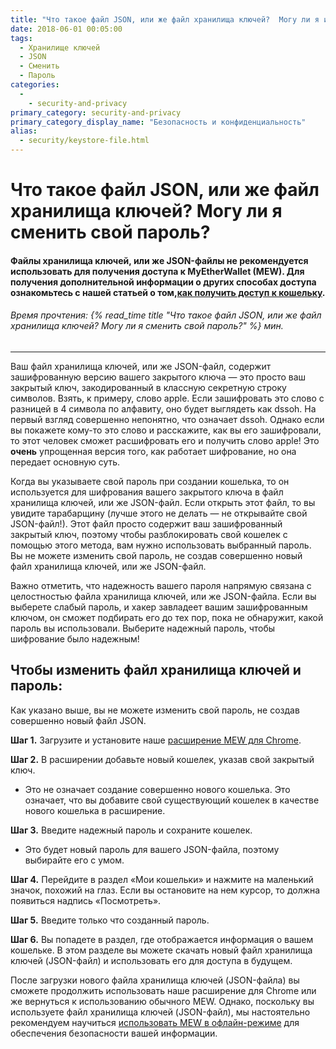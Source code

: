 ```yaml
---
title: "Что такое файл JSON, или же файл хранилища ключей?  Могу ли я изменить свой пароль?"
date: 2018-06-01 00:05:00
tags:
  - Хранилище ключей
  - JSON
  - Сменить
  - Пароль
categories:
  - 
    - security-and-privacy
primary_category: security-and-privacy
primary_category_display_name: "Безопасность и конфиденциальность"
alias:
  - security/keystore-file.html
---
```


# **Что такое файл JSON, или же файл хранилища ключей? Могу ли я сменить свой пароль?**

#### **Файлы хранилища ключей, или же JSON-файлы не рекомендуется использовать для получения доступа к MyEtherWallet (MEW). Для получения дополнительной информации о других способах доступа ознакомьтесь с нашей статьей о том,[как получить доступ к кошельку](/@@@@@@/getting-started/how-to-access-your-wallet/).**

###### Время прочтения: {% read_time title "Что такое файл JSON, или же файл хранилища ключей? Могу ли я сменить свой пароль?" %} мин.

* * *

Ваш файл хранилища ключей, или же JSON-файл, содержит зашифрованную версию вашего закрытого ключа — это просто ваш закрытый ключ, закодированный в классную секретную строку символов. Взять, к примеру, слово apple. Если зашифровать это слово с разницей в 4 символа по алфавиту, оно будет выглядеть как dssoh. На первый взгляд совершенно непонятно, что означает dssoh. Однако если вы покажете кому-то это слово и расскажите, как вы его зашифровали, то этот человек сможет расшифровать его и получить слово apple! Это **очень** упрощенная версия того, как работает шифрование, но она передает основную суть.

Когда вы указываете свой пароль при создании кошелька, то он используется для шифрования вашего закрытого ключа в файл хранилища ключей, или же JSON-файл. Если открыть этот файл, то вы увидите тарабарщину (лучше этого не делать — не открывайте свой JSON-файл!). Этот файл просто содержит ваш зашифрованный закрытый ключ, поэтому чтобы разблокировать свой кошелек с помощью этого метода, вам нужно использовать выбранный пароль. Вы не можете изменить свой пароль, не создав совершенно новый файл хранилища ключей, или же JSON-файл.

Важно отметить, что надежность вашего пароля напрямую связана с целостностью файла хранилища ключей, или же JSON-файла. Если вы выберете слабый пароль, и хакер завладеет вашим зашифрованным ключом, он сможет подбирать его до тех пор, пока не обнаружит, какой пароль вы использовали. Выберите надежный пароль, чтобы шифрование было надежным!

## **Чтобы изменить файл хранилища ключей и пароль:**

Как указано выше, вы не можете изменить свой пароль, не создав совершенно новый файл JSON.

**Шаг 1.** Загрузите и установите наше [расширение MEW для Chrome](https://chrome.google.com/webstore/detail/myetherwallet/nlbmnnijcnlegkjjpcfjclmcfggfefdm?hl=en).

**Шаг 2.** В расширении добавьте новый кошелек, указав свой закрытый ключ.

* Это не означает создание совершенно нового кошелька. Это означает, что вы добавите свой существующий кошелек в качестве нового кошелька в расширение.

**Шаг 3.** Введите надежный пароль и сохраните кошелек.

* Это будет новый пароль для вашего JSON-файла, поэтому выбирайте его с умом.

**Шаг 4.** Перейдите в раздел «Мои кошельки» и нажмите на маленький значок, похожий на глаз. Если вы остановите на нем курсор, то должна появиться надпись «Посмотреть».

**Шаг 5.** Введите только что созданный пароль.

**Шаг 6.** Вы попадете в раздел, где отображается информация о вашем кошельке. В этом разделе вы можете скачать новый файл хранилища ключей (JSON-файл) и использовать его для доступа в будущем.

После загрузки нового файла хранилища ключей (JSON-файла) вы сможете продолжить использовать наше расширение для Chrome или же вернуться к использованию обычного MEW. Однако, поскольку вы используете файл хранилища ключей (JSON-файл), мы настоятельно рекомендуем научиться [использовать MEW в офлайн-режиме](/@@@@@@/offline/offline-mew-looks-weird/) для обеспечения безопасности вашей информации.